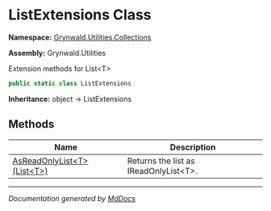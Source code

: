 ﻿# ListExtensions Class

**Namespace:** [Grynwald.Utilities.Collections](../index.md)

**Assembly:** Grynwald.Utilities

Extension methods for List\<T\>

```csharp
public static class ListExtensions
```

**Inheritance:** object → ListExtensions

## Methods

| Name                                                        | Description                             |
| ----------------------------------------------------------- | --------------------------------------- |
| [AsReadOnlyList\<T\>(List\<T\>)](methods/AsReadOnlyList.md) | Returns the list as IReadOnlyList\<T\>. |

___

*Documentation generated by [MdDocs](https://github.com/ap0llo/mddocs)*
